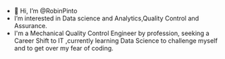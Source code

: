 - 👋 Hi, I’m @RobinPinto
- I’m interested in Data science and Analytics,Quality Control and Assurance.
- I'm a Mechanical Quality Control Engineer by profession,
  seeking a Career Shift to IT ,currently learning Data Science to challenge myself and to get over my fear of coding.

<!---
RobinPinto/RobinPinto is a ✨ special ✨ repository because its `README.md` (this file) appears on your GitHub profile.
You can click the Preview link to take a look at your changes.
--->
